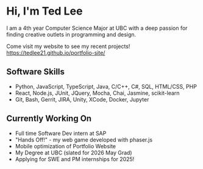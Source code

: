 # Hi, I'm Ted Lee
I am a 4th year Computer Science Major at UBC with a deep passion for finding creative outlets in programming and design. 

Come visit my website to see my recent projects! https://tedlee21.github.io/portfolio-site/

## Software Skills
- Python, JavaScript, TypeScript, Java, C/C++, C#, SQL, HTML/CSS, PHP
- React, Node.js, JUnit, JQuery, Mocha, Chai, Jasmine, scikit-learn
- Git, Bash, Gerrit, JIRA, Unity, XCode, Docker, Jupyter
## Currently Working On
- Full time Software Dev intern at SAP
- "Hands Off!" - my web game developed with phaser.js
- Mobile optimization of Portfolio Website
- My Degree at UBC (slated for 2026 May Grad)
- Applying for SWE and PM internships for 2025!

